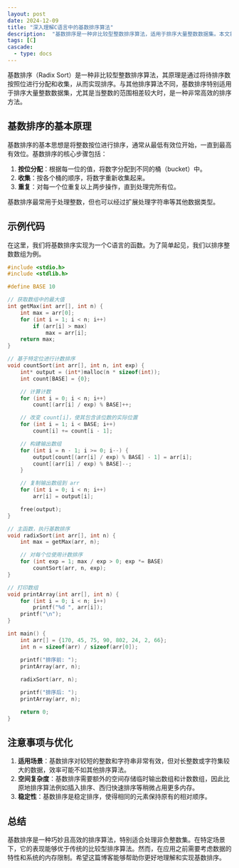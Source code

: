 ```yaml
---
layout: post
date: 2024-12-09
title: "深入理解C语言中的基数排序算法"
description:  "基数排序是一种非比较型整数排序算法，适用于排序大量整数数据集。本文将深入探讨基数排序的基本原理，并提供一个在C语言中的实现示例。"
tags: [C]
cascade:
  - type: docs
---
```


基数排序（Radix Sort）是一种非比较型整数排序算法，其原理是通过将待排序数按照位进行分配和收集，从而实现排序。与其他排序算法不同，基数排序特别适用于排序大量整数数据集，尤其是当整数的范围相差较大时，是一种非常高效的排序方法。

## 基数排序的基本原理

基数排序的基本思想是将整数按位进行排序，通常从最低有效位开始，一直到最高有效位。基数排序的核心步骤包括：

1. **按位分配**：根据每一位的值，将数字分配到不同的桶（bucket）中。
2. **收集**：按各个桶的顺序，将数字重新收集起来。
3. **重复**：对每一个位重复以上两步操作，直到处理完所有位。

基数排序最常用于处理整数，但也可以经过扩展处理字符串等其他数据类型。

## 示例代码

在这里，我们将基数排序实现为一个C语言的函数。为了简单起见，我们以排序整数数组为例。

```c
#include <stdio.h>
#include <stdlib.h>

#define BASE 10

// 获取数组中的最大值
int getMax(int arr[], int n) {
    int max = arr[0];
    for (int i = 1; i < n; i++)
        if (arr[i] > max)
            max = arr[i];
    return max;
}

// 基于特定位进行计数排序
void countSort(int arr[], int n, int exp) {
    int* output = (int*)malloc(n * sizeof(int));
    int count[BASE] = {0};

    // 计算计数
    for (int i = 0; i < n; i++)
        count[(arr[i] / exp) % BASE]++;

    // 改变 count[i]，使其包含该位数的实际位置
    for (int i = 1; i < BASE; i++)
        count[i] += count[i - 1];

    // 构建输出数组
    for (int i = n - 1; i >= 0; i--) {
        output[count[(arr[i] / exp) % BASE] - 1] = arr[i];
        count[(arr[i] / exp) % BASE]--;
    }

    // 复制输出数组到 arr
    for (int i = 0; i < n; i++)
        arr[i] = output[i];

    free(output);
}

// 主函数，执行基数排序
void radixSort(int arr[], int n) {
    int max = getMax(arr, n);

    // 对每个位使用计数排序
    for (int exp = 1; max / exp > 0; exp *= BASE)
        countSort(arr, n, exp);
}

// 打印数组
void printArray(int arr[], int n) {
    for (int i = 0; i < n; i++)
        printf("%d ", arr[i]);
    printf("\n");
}

int main() {
    int arr[] = {170, 45, 75, 90, 802, 24, 2, 66};
    int n = sizeof(arr) / sizeof(arr[0]);

    printf("排序前: ");
    printArray(arr, n);
    
    radixSort(arr, n);

    printf("排序后: ");
    printArray(arr, n);

    return 0;
}
```

## 注意事项与优化

1. **适用场景**：基数排序对较短的整数和字符串非常有效，但对长整数或字符集较大的数据，效率可能不如其他排序算法。
2. **空间复杂度**：基数排序需要额外的空间存储临时输出数组和计数数组，因此比原地排序算法例如插入排序、西归快速排序等稍微占用更多内存。
3. **稳定性**：基数排序是稳定排序，使得相同的元素保持原有的相对顺序。

## 总结

基数排序是一种巧妙且高效的排序算法，特别适合处理非负整数集。在特定场景下，它的表现能够优于传统的比较型排序算法。然而，在应用之前需要考虑数据的特性和系统的内存限制。希望这篇博客能够帮助你更好地理解和实现基数排序。